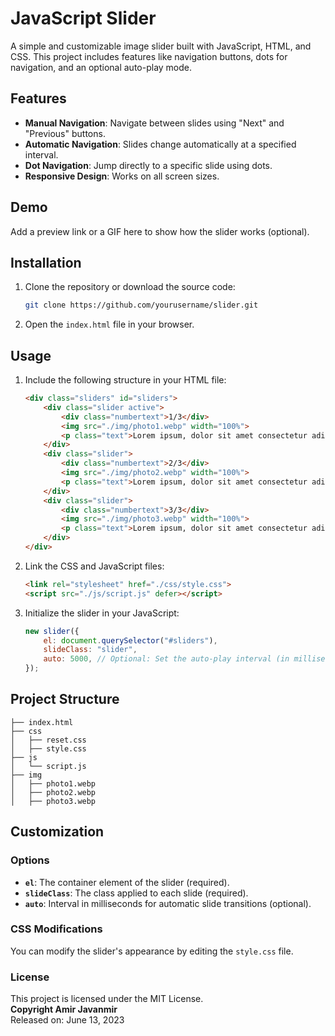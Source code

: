 # JavaScript Slider

A simple and customizable image slider built with JavaScript, HTML, and CSS. This project includes features like navigation buttons, dots for navigation, and an optional auto-play mode.

## Features

- **Manual Navigation**: Navigate between slides using "Next" and "Previous" buttons.
- **Automatic Navigation**: Slides change automatically at a specified interval.
- **Dot Navigation**: Jump directly to a specific slide using dots.
- **Responsive Design**: Works on all screen sizes.

## Demo

Add a preview link or a GIF here to show how the slider works (optional).

## Installation

1. Clone the repository or download the source code:
   ```bash
   git clone https://github.com/yourusername/slider.git
   ```
2. Open the `index.html` file in your browser.

## Usage

1. Include the following structure in your HTML file:
   ```html
   <div class="sliders" id="sliders">
       <div class="slider active">
           <div class="numbertext">1/3</div>
           <img src="./img/photo1.webp" width="100%">
           <p class="text">Lorem ipsum, dolor sit amet consectetur adipisicing elit1.</p>
       </div>
       <div class="slider">
           <div class="numbertext">2/3</div>
           <img src="./img/photo2.webp" width="100%">
           <p class="text">Lorem ipsum, dolor sit amet consectetur adipisicing elit2.</p>
       </div>
       <div class="slider">
           <div class="numbertext">3/3</div>
           <img src="./img/photo3.webp" width="100%">
           <p class="text">Lorem ipsum, dolor sit amet consectetur adipisicing elit3.</p>
       </div>
   </div>
   ```
2. Link the CSS and JavaScript files:
   ```html
   <link rel="stylesheet" href="./css/style.css">
   <script src="./js/script.js" defer></script>
   ```
3. Initialize the slider in your JavaScript:
   ```javascript
   new slider({
       el: document.querySelector("#sliders"),
       slideClass: "slider",
       auto: 5000, // Optional: Set the auto-play interval (in milliseconds).
   });
   ```

## Project Structure

```
├── index.html
├── css
│   ├── reset.css
│   ├── style.css
├── js
│   └── script.js
├── img
│   ├── photo1.webp
│   ├── photo2.webp
│   ├── photo3.webp
```

## Customization

### Options

- **`el`**: The container element of the slider (required).
- **`slideClass`**: The class applied to each slide (required).
- **`auto`**: Interval in milliseconds for automatic slide transitions (optional).

### CSS Modifications

You can modify the slider's appearance by editing the `style.css` file.

### **License**
This project is licensed under the MIT License.  
**Copyright Amir Javanmir**  
Released on: June 13, 2023
